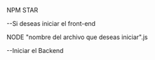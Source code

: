 NPM STAR 

--Si deseas iniciar el front-end

NODE "nombre del archivo que deseas iniciar".js

--Iniciar el Backend
